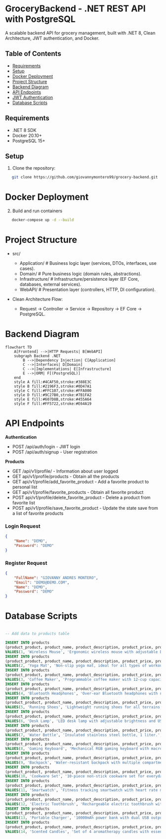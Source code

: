 ﻿# GroceryBackend - .NET REST API with PostgreSQL

A scalable backend API for grocery management, built with .NET 8, Clean Architecture, JWT authentication, and Docker.

## Table of Contents
- [Requirements](#requirements)
- [Setup](#setup)
- [Docker Deployment](#docker-deployment)
- [Project Structure](#project-structure)
- [Backend Diagram](#db-migration)
- [API Endpoints](#api-endpoints)
- [JWT Authentication](#jwt-authentication)
- [Database Scripts](#db-migration)



## Requirements
- .NET 8 SDK
- Docker 20.10+
- PostgreSQL 15+

## Setup
1. Clone the repository:

```bash
   git clone https://github.com/giovannymontero99/grocery-backend.git
```

# Docker Deployment

2. Build and run containers

```bash
   docker-compose up -d --build
```



# Project Structure


* src/
	* Application/      # Business logic layer (services, DTOs, interfaces, use cases).
	* Domain/           # Pure business logic (domain rules, abstractions).
	* Infrastructure/   # Infrastructure/persistence layer (EF Core, databases, external services).
	* WebAPI/           # Presentation layer (controllers, HTTP, DI configuration).

* Clean Architecture Flow:
	* Request -> Controller -> Service -> Repository -> EF Core -> PostgreSQL.


# Backend Diagram

```mermaid
flowchart TD
    A[Frontend] -->|HTTP Requests| B[WebAPI]
    subgraph Backend .NET
        B -->|Dependency Injection| C[Application]
        C -->|Interfaces| D[Domain]
        C -->|Implementations| E[Infrastructure]
        E -->|ORM| F[(PostgreSQL)]
    end
    style A fill:#4CAF50,stroke:#388E3C
    style B fill:#2196F3,stroke:#0D47A1
    style C fill:#FFC107,stroke:#FFA000
    style D fill:#9C27B0,stroke:#7B1FA2
    style E fill:#607D8B,stroke:#455A64
    style F fill:#FF5722,stroke:#E64A19

```


#  API Endpoints

**Authentication**

* POST /api/auth/login - JWT login
* POST /api/auth/signup  - User registration

**Products**

* GET /api/v1/profile/ - Information about user logged
* GET api/v1/profile/products  - Obtain all the products
* GET api/v1/profile/add_favorite_product  - Add a favorite product to personal list
* GET api/v1/profile/favorite_products  - Obtain all favorite product 
* POST api/v1/profile/delete_favorite_product  - Delete a product from favorite list
* POST api/v1/profile/save_favorite_product  - Update the state save from a list of favorite products


### Login Request
```json
{
	"Name": "DEMO",
	"Password": "DEMO"
}
```

### Register Request
```json
{
	"FullName": "GIOVANNY ANDRES MONTERO",
	"Email": "DEMO@DEMO.COM",
	"Name": "DEMO",
	"Password": "DEMO"
}
```

# Database Scripts

```sql

-- Add data to products table

INSERT INTO products
(product_product, product_name, product_description, product_price, product_category, product_created_at, product_updated_at, product_is_active)
VALUES(1, 'Wireless Mouse', 'Ergonomic wireless mouse with adjustable DPI.', 25.99, 'Electronics', '2025-07-25 12:29:53.739', '2025-07-25 12:29:53.739', true);
INSERT INTO products
(product_product, product_name, product_description, product_price, product_category, product_created_at, product_updated_at, product_is_active)
VALUES(2, 'Yoga Mat', 'Non-slip yoga mat, ideal for all types of workouts.', 19.50, 'Fitness', '2025-07-25 12:29:53.739', '2025-07-25 12:29:53.739', true);
INSERT INTO products
(product_product, product_name, product_description, product_price, product_category, product_created_at, product_updated_at, product_is_active)
VALUES(3, 'Coffee Maker', 'Programmable coffee maker with 12-cup capacity.', 79.99, 'Home Appliances', '2025-07-25 12:29:53.739', '2025-07-25 12:29:53.739', true);
INSERT INTO products
(product_product, product_name, product_description, product_price, product_category, product_created_at, product_updated_at, product_is_active)
VALUES(4, 'Bluetooth Headphones', 'Over-ear Bluetooth headphones with noise cancellation.', 59.95, 'Electronics', '2025-07-25 12:29:53.739', '2025-07-25 12:29:53.739', true);
INSERT INTO products
(product_product, product_name, product_description, product_price, product_category, product_created_at, product_updated_at, product_is_active)
VALUES(5, 'Running Shoes', 'Lightweight running shoes for all terrains.', 89.00, 'Footwear', '2025-07-25 12:29:53.739', '2025-07-25 12:29:53.739', true);
INSERT INTO products
(product_product, product_name, product_description, product_price, product_category, product_created_at, product_updated_at, product_is_active)
VALUES(6, 'Desk Lamp', 'LED desk lamp with adjustable brightness and USB port.', 34.20, 'Home & Office', '2025-07-25 12:29:53.739', '2025-07-25 12:29:53.739', true);
INSERT INTO products
(product_product, product_name, product_description, product_price, product_category, product_created_at, product_updated_at, product_is_active)
VALUES(7, 'Water Bottle', 'Insulated stainless steel bottle, 1 liter.', 15.75, 'Fitness', '2025-07-25 12:29:53.739', '2025-07-25 12:29:53.739', true);
INSERT INTO products
(product_product, product_name, product_description, product_price, product_category, product_created_at, product_updated_at, product_is_active)
VALUES(8, 'Gaming Keyboard', 'Mechanical RGB gaming keyboard with macro keys.', 49.99, 'Electronics', '2025-07-25 12:29:53.739', '2025-07-25 12:29:53.739', true);
INSERT INTO products
(product_product, product_name, product_description, product_price, product_category, product_created_at, product_updated_at, product_is_active)
VALUES(9, 'Backpack', 'Water-resistant backpack with multiple compartments.', 39.80, 'Accessories', '2025-07-25 12:29:53.739', '2025-07-25 12:29:53.739', true);
INSERT INTO products
(product_product, product_name, product_description, product_price, product_category, product_created_at, product_updated_at, product_is_active)
VALUES(10, 'Cookware Set', '10-piece non-stick cookware set for everyday cooking.', 129.99, 'Kitchenware', '2025-07-25 12:29:53.739', '2025-07-25 12:29:53.739', true);
INSERT INTO products
(product_product, product_name, product_description, product_price, product_category, product_created_at, product_updated_at, product_is_active)
VALUES(11, 'Smartwatch', 'Fitness tracking smartwatch with heart rate monitor.', 129.99, 'Electronics', '2025-07-25 12:31:07.993', '2025-07-25 12:31:07.993', true);
INSERT INTO products
(product_product, product_name, product_description, product_price, product_category, product_created_at, product_updated_at, product_is_active)
VALUES(12, 'Electric Toothbrush', 'Rechargeable electric toothbrush with 3 modes.', 49.90, 'Personal Care', '2025-07-25 12:31:07.993', '2025-07-25 12:31:07.993', true);
INSERT INTO products
(product_product, product_name, product_description, product_price, product_category, product_created_at, product_updated_at, product_is_active)
VALUES(13, 'Portable Charger', '10000mAh power bank with dual USB output.', 22.50, 'Electronics', '2025-07-25 12:31:07.993', '2025-07-25 12:31:07.993', true);
INSERT INTO products
(product_product, product_name, product_description, product_price, product_category, product_created_at, product_updated_at, product_is_active)
VALUES(14, 'Scented Candles', 'Set of 4 aromatherapy candles with essential oils.', 18.75, 'Home Decor', '2025-07-25 12:31:07.993', '2025-07-25 12:31:07.993', true);

```
